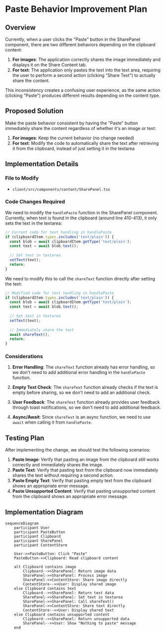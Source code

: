 # Paste Behavior Improvement Plan

## Overview

Currently, when a user clicks the "Paste" button in the SharePanel component, there are two different behaviors depending on the clipboard content:

1. **For images**: The application correctly shares the image immediately and displays it on the Share Content tab.
2. **For text**: The application only pastes the text into the text area, requiring the user to perform a second action (clicking "Share Text") to actually share the content.

This inconsistency creates a confusing user experience, as the same action (clicking "Paste") produces different results depending on the content type.

## Proposed Solution

Make the paste behavior consistent by having the "Paste" button immediately share the content regardless of whether it's an image or text:

1. **For images**: Keep the current behavior (no change needed)
2. **For text**: Modify the code to automatically share the text after retrieving it from the clipboard, instead of just setting it in the textarea

## Implementation Details

### File to Modify
- `client/src/components/content/SharePanel.tsx`

### Code Changes Required

We need to modify the `handlePaste` function in the SharePanel component. Currently, when text is found in the clipboard (around line 410-413), it only sets the text in the textarea:

```typescript
// Current code for text handling in handlePaste
if (clipboardItem.types.includes('text/plain')) {
  const blob = await clipboardItem.getType('text/plain');
  const text = await blob.text();
  
  // Set text in textarea
  setText(text);
  return;
}
```

We need to modify this to call the `shareText` function directly after setting the text:

```typescript
// Modified code for text handling in handlePaste
if (clipboardItem.types.includes('text/plain')) {
  const blob = await clipboardItem.getType('text/plain');
  const text = await blob.text();
  
  // Set text in textarea
  setText(text);
  
  // Immediately share the text
  await shareText();
  return;
}
```

### Considerations

1. **Error Handling**: The `shareText` function already has error handling, so we don't need to add additional error handling in the `handlePaste` function.

2. **Empty Text Check**: The `shareText` function already checks if the text is empty before sharing, so we don't need to add an additional check.

3. **User Feedback**: The `shareText` function already provides user feedback through toast notifications, so we don't need to add additional feedback.

4. **Async/Await**: Since `shareText` is an async function, we need to use `await` when calling it from `handlePaste`.

## Testing Plan

After implementing the change, we should test the following scenarios:

1. **Paste Image**: Verify that pasting an image from the clipboard still works correctly and immediately shares the image.
2. **Paste Text**: Verify that pasting text from the clipboard now immediately shares the text without requiring a second action.
3. **Paste Empty Text**: Verify that pasting empty text from the clipboard shows an appropriate error message.
4. **Paste Unsupported Content**: Verify that pasting unsupported content from the clipboard shows an appropriate error message.

## Implementation Diagram

```mermaid
sequenceDiagram
    participant User
    participant PasteButton
    participant Clipboard
    participant SharePanel
    participant ContentStore

    User->>PasteButton: Click "Paste"
    PasteButton->>Clipboard: Read clipboard content
    
    alt Clipboard contains image
        Clipboard-->>SharePanel: Return image data
        SharePanel->>SharePanel: Process image
        SharePanel->>ContentStore: Share image directly
        ContentStore-->>User: Display shared image
    else Clipboard contains text
        Clipboard-->>SharePanel: Return text data
        SharePanel->>SharePanel: Set text in textarea
        SharePanel->>SharePanel: Call shareText()
        SharePanel->>ContentStore: Share text directly
        ContentStore-->>User: Display shared text
    else Clipboard contains unsupported content
        Clipboard-->>SharePanel: Return unsupported data
        SharePanel-->>User: Show "Nothing to paste" message
    end